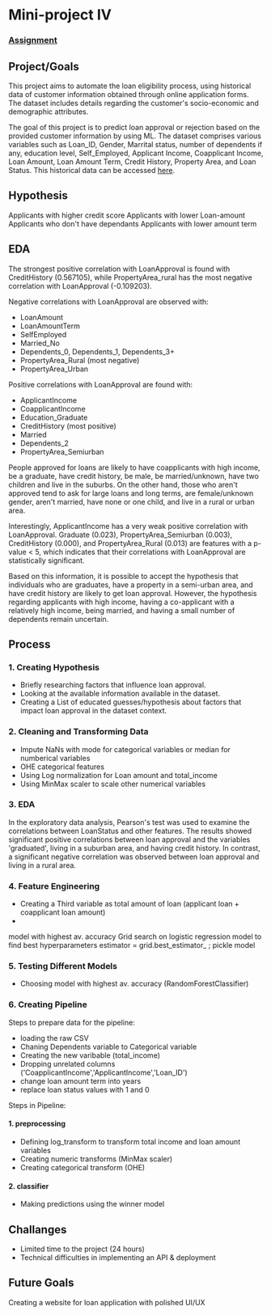 # Mini-project IV

### [Assignment](assignment.md)

## Project/Goals


This project aims to automate the loan eligibility process, using historical data of customer information obtained through online application forms. The dataset includes details regarding the customer's socio-economic and demographic attributes.

The goal of this project is to predict loan approval or rejection based on the provided customer information by using ML. The dataset comprises various variables such as Loan_ID, Gender, Marrital status, number of dependents if any, education level, Self_Employed, Applicant Income, Coapplicant Income, Loan Amount, Loan Amount Term, Credit History, Property Area, and Loan Status. This historical data can be accessed [here](https://drive.google.com/file/d/1h_jl9xqqqHflI5PsuiQd_soNYxzFfjKw/view).


## Hypothesis
Applicants with higher credit score
Applicants with lower Loan-amount
Applicants who don't have dependants
Applicants with lower amount term

## EDA 
The strongest positive correlation with LoanApproval is found with CreditHistory (0.567105), while PropertyArea_rural has the most negative correlation with LoanApproval (-0.109203).

 Negative correlations with LoanApproval are observed with:
 - LoanAmount
 - LoanAmountTerm
 - SelfEmployed
 - Married_No
 - Dependents_0, Dependents_1, Dependents_3+ 
 - PropertyArea_Rural (most negative)
 - PropertyArea_Urban
 
 Positive correlations with LoanApproval are found with:
 - ApplicantIncome
 - CoapplicantIncome
 - Education_Graduate 
 - CreditHistory (most positive)
 - Married
 - Dependents_2
 - PropertyArea_Semiurban
 
 People approved for loans are likely to have coapplicants with high income, be a graduate, have credit history, be male, be married/unknown, have two children and live in the suburbs. On the other hand, those who aren't approved tend to ask for large loans and long terms, are female/unknown gender, aren't married, have none or one child, and live in a rural or urban area. 
 
 Interestingly, ApplicantIncome has a very weak positive correlation with LoanApproval. Graduate (0.023), PropertyArea_Semiurban (0.003), CreditHistory (0.000), and PropertyArea_Rural (0.013) are features with a p-value < 5, which indicates that their correlations with LoanApproval are statistically significant. 
 
 Based on this information, it is possible to accept the hypothesis that individuals who are graduates, have a property in a semi-urban area, and have credit history are likely to get loan approval. However, the hypothesis regarding applicants with high income, having a co-applicant with a relatively high income, being married, and having a small number of dependents remain uncertain.

## Process

### 1. Creating Hypothesis
- Briefly researching factors that influence loan approval.
- Looking at the available information available in the dataset.
- Creating a List of educated guesses/hypothesis about factors that impact loan approval in the dataset context.
### 2. Cleaning and Transforming Data
- Impute NaNs with mode for categorical variables or median for numberical variables
- OHE categorical features
- Using Log normalization for Loan amount and total_income
- Using MinMax scaler to scale other numerical variables

### 3. EDA
In the exploratory data analysis, Pearson's test was used to examine the correlations between LoanStatus and other features. The results showed significant positive correlations between loan approval and the variables 'graduated', living in a suburban area, and having credit history. In contrast, a significant negative correlation was observed between loan approval and living in a rural area. 
### 4. Feature Engineering
- Creating a Third variable as total amount of loan (applicant loan + coapplicant loan amount)
-
 model with highest av. accuracy
Grid search on logistic regression model to find best hyperparameters
estimator = grid.best_estimator_ ; pickle model
### 5. Testing Different Models
- Choosing model with highest av. accuracy (RandomForestClassifier)
### 6. Creating Pipeline

Steps to prepare data for the pipeline:
- loading the raw CSV
- Chaning Dependents variable to Categorical variable
- Creating the new varibable (total_income)
- Dropping unrelated columns ('CoapplicantIncome','ApplicantIncome','Loan_ID')
- change loan amount term into years
- replace loan status values with 1 and 0

Steps in Pipeline:
#### 1. preprocessing
- Defining log_transform to transform total income and loan amount variables
- Creating numeric transforms (MinMax scaler)
- Creating categorical transform (OHE)
#### 2. classifier
- Making predictions using the winner model




## Challanges 
- Limited time to the project (24 hours)
- Technical difficulties in implementing an API & deployment

## Future Goals
Creating a website for loan application with polished UI/UX
